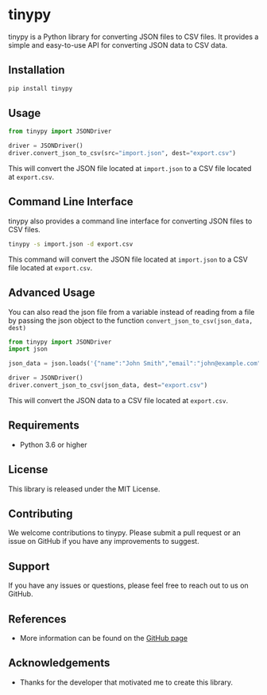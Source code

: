 # tinypy

tinypy is a Python library for converting JSON files to CSV files. It provides a simple and easy-to-use API for converting JSON data to CSV data. 

## Installation

```bash
pip install tinypy
```

## Usage

```python
from tinypy import JSONDriver

driver = JSONDriver()
driver.convert_json_to_csv(src="import.json", dest="export.csv")
```

This will convert the JSON file located at `import.json` to a CSV file located at `export.csv`.

## Command Line Interface

tinypy also provides a command line interface for converting JSON files to CSV files.

```bash
tinypy -s import.json -d export.csv
```

This command will convert the JSON file located at `import.json` to a CSV file located at `export.csv`.

## Advanced Usage

You can also read the json file from a variable instead of reading from a file by passing the json object to the function `convert_json_to_csv(json_data, dest)`

```python
from tinypy import JSONDriver
import json

json_data = json.loads('{"name":"John Smith","email":"john@example.com"}')

driver = JSONDriver()
driver.convert_json_to_csv(json_data, dest="export.csv")
```

This will convert the JSON data to a CSV file located at `export.csv`.

## Requirements

- Python 3.6 or higher

## License

This library is released under the MIT License.

## Contributing

We welcome contributions to tinypy. Please submit a pull request or an issue on GitHub if you have any improvements to suggest.

## Support

If you have any issues or questions, please feel free to reach out to us on GitHub.

## References

- More information can be found on the [GitHub page](https://github.com/yourusername/jsoncsvconverter)

## Acknowledgements

- Thanks for the developer that motivated me to create this library.
